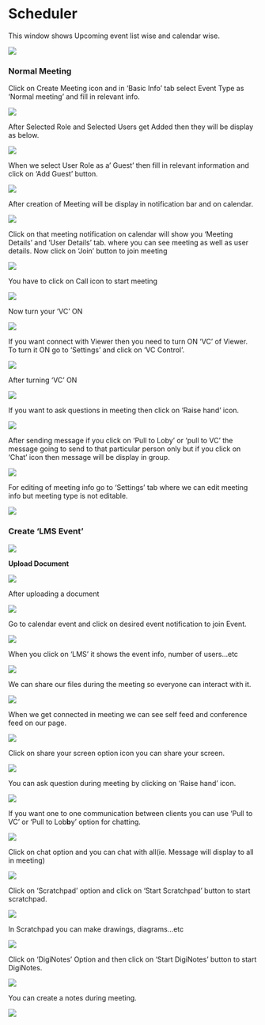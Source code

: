 # Scheduler

This window shows Upcoming event list wise and calendar wise.

![](../.gitbook/assets/image%20%2865%29.png)

###  **Normal Meeting**

Click on Create Meeting icon and in ‘Basic Info’ tab select Event Type as ‘Normal meeting’ and fill in relevant info.

![](../.gitbook/assets/image%20%2875%29.png)

After Selected Role and Selected Users get Added then they will be display as below.

![](../.gitbook/assets/image%20%28105%29.png)

When we select User Role as a’ Guest’ then fill in relevant information and click on ‘Add Guest’ button.

![](../.gitbook/assets/image%20%2864%29.png)

After creation of Meeting will be display in notification bar and on calendar.

![](../.gitbook/assets/image%20%2846%29.png)

Click on that meeting notification on calendar will show you ‘Meeting Details’ and ‘User Details’ tab. where you can see meeting as well as user details. Now click on ‘Join’ button to join meeting

![](../.gitbook/assets/image%20%2852%29.png)

You have to click on Call icon to start meeting

![](../.gitbook/assets/image%20%2861%29.png)

Now turn your ‘VC’ ON

![](../.gitbook/assets/image%20%2844%29.png)

If you want connect with Viewer then you need to turn ON ‘VC’ of Viewer. To turn it ON go to ‘Settings’ and click on ‘VC Control’.

![](../.gitbook/assets/image%20%2880%29.png)

After turning ‘VC’ ON

![](../.gitbook/assets/image%20%2845%29.png)

If you want to ask questions in meeting then click on ‘Raise hand’ icon.

![](../.gitbook/assets/image%20%2888%29.png)

After sending message if you click on ‘Pull to Loby’ or ‘pull to VC’ the message going to send to that particular person only but if you click on ‘Chat’ icon then message will be display in group.

![](../.gitbook/assets/image%20%2871%29.png)

For editing of meeting info go to ‘Settings’ tab where we can edit meeting info but meeting type is not editable.

![](../.gitbook/assets/image%20%2832%29.png)

###  **Create ‘LMS Event’**

![](../.gitbook/assets/image%20%2851%29.png)

 **Upload Document**

![](../.gitbook/assets/image%20%2885%29.png)

After uploading a document

![](../.gitbook/assets/image%20%2842%29.png)

Go to calendar event and click on desired event notification to join Event.

![](../.gitbook/assets/image%20%2827%29.png)

When you click on ‘LMS’ it shows the event info, number of users…etc

![](../.gitbook/assets/image%20%282%29.png)

We can share our files during the meeting so everyone can interact with it.

![](../.gitbook/assets/image%20%28107%29.png)

When we get connected in meeting we can see self feed and conference feed on our page.

![](../.gitbook/assets/image%20%2866%29.png)

Click on share your screen option icon you can share your screen.

![](../.gitbook/assets/image%20%2887%29.png)

You can ask question during meeting by clicking on ‘Raise hand’ icon.

![](../.gitbook/assets/image%20%2848%29.png)

If you want one to one communication between clients you can use ‘Pull to VC’ or ‘Pull to Lob**b**y’ option for chatting.

![](../.gitbook/assets/image%20%28103%29.png)

Click on chat option and you can chat with all\(ie. Message will display to all in meeting\)

![](../.gitbook/assets/image%20%2889%29.png)

Click on ‘Scratchpad’ option and click on ‘Start Scratchpad’ button to start scratchpad.

![](../.gitbook/assets/image%20%2828%29.png)

In Scratchpad you can make drawings, diagrams…etc

![](../.gitbook/assets/image%20%2825%29.png)

Click on ‘DigiNotes’ Option and then click on ‘Start DigiNotes’ button to start DigiNotes.

![](../.gitbook/assets/image%20%2838%29.png)

You can create a notes during meeting.

![](../.gitbook/assets/image%20%2896%29.png)



